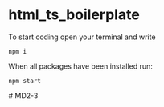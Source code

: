 # html_ts_boilerplate
To start coding open your terminal and write
```
npm i
```

When all packages have been installed run:
```
npm start
```
#   M D 2 - 3  
 